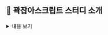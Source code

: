 ## 🔎 꽉잡아스크립트 스터디 소개

<details>
<summary>내용 보기</summary>
<div markdown="1">
<h3>📌 Introduction</h3>
Deep Dive책을 살펴보는 목적을 가지며,
<br />
자바스크립트 개념을 깃헙에 정리하고 질의응답을 진행하는 스터디입니다.
<br />
<br />
<h3>📌 When, Where</h3>
- 매주 화요일, 금요일 오전 10시, 구글 밋, 디스코드
<br />
 - 기간 : 7월 1일 금요일부터 시작.

(진도에 따라 변동이 생길 수 있습니다.)
<br />
<br />

<h3>📌 How</h3>
- 각 자 맡은 파트를 스터디 전까지 정리합니다.<br />
- 스터디에서 맡은 파트를 설명하고, 질의응답을 진행합니다.<br />
- 스터디 후, 깃헙에 마크다운으로 작성한 글을 올립니다.
- 커밋 메세지는 '00장 제목'으로 통일합니다.
</div>
</details>
